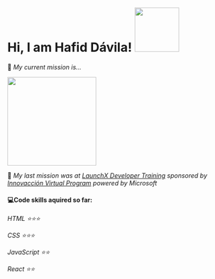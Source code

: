 <h1> Hi, I am Hafid Dávila! <img src=https://media.giphy.com/media/meGpQMxGPC461ZD6Ad/giphy.gif width="100"> </h1>

🚀 *My current mission is...*

<img src=https://user-images.githubusercontent.com/59171612/181078637-a8e4f3ed-74dc-4995-8152-9ffa1ca81615.gif width="200">

🚀 *My last mission was at [LaunchX Developer Training](https://innovaccion.cloud/launchx/) sponsored by [Innovacción Virtual Program](https://innovaccion.cloud/) powered by Microsoft*

#### 💻Code skills aquired so far:  
*HTML    ⭐⭐⭐*

*CSS ⭐⭐⭐*

*JavaScript  ⭐⭐*

*React ⭐⭐*

<!--
**Hafid-Davila/Hafid-Davila** is a ✨ _special_ ✨ repository because its `README.md` (this file) appears on your GitHub profile.


Here are some ideas to get you started:

- 🔭 I’m currently working on ...
- 
- 👯 I’m looking to collaborate on ...
- 🤔 I’m looking for help with ...
- 💬 Ask me about ...
- 📫 How to reach me: ...
- 😄 Pronouns: ...
- ⚡ Fun fact: ...
-->
